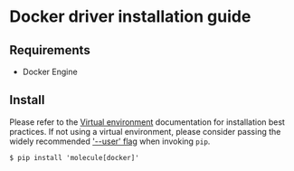 # Docker driver installation guide

## Requirements

- Docker Engine

## Install

Please refer to the [Virtual environment](https://virtualenv.pypa.io/en/latest/)
documentation for installation best practices. If not using a virtual
environment, please consider passing the widely recommended 
['--user' flag](https://packaging.python.org/tutorials/installing-packages/#installing-to-the-user-site)
when invoking `pip`.

```shell
$ pip install 'molecule[docker]'
```

